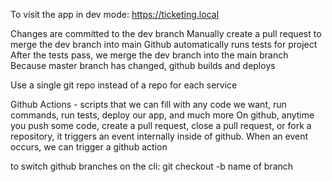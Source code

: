 

To visit the app in dev mode: https://ticketing.local

Changes are committed to the dev branch 
Manually create a pull request to merge the dev branch into main
Github automatically runs tests for project
After the tests pass, we merge the dev branch into the main branch
Because master branch has changed, github builds and deploys

Use a single git repo instead of a repo for each service

Github Actions - scripts that we can fill with any code we want, run commands, run tests, deploy our app, and much more
On github, anytime you push some code, create a pull request, close a pull request, or fork a repository, it triggers an event internally inside of github. 
When an event occurs, we can trigger a github action

to switch github branches on the cli: git checkout -b name of branch